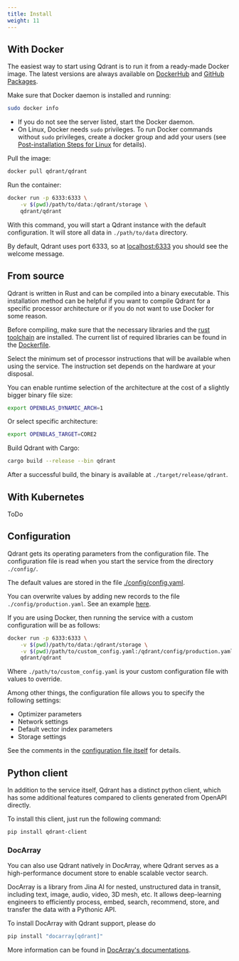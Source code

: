 ```yaml
---
title: Install
weight: 11
---
```


## With Docker

The easiest way to start using Qdrant is to run it from a ready-made Docker image.
The latest versions are always available on [DockerHub](https://hub.docker.com/r/qdrant/qdrant/tags?page=1&ordering=last_updated) and [GitHub Packages](https://github.com/qdrant/qdrant/packages/713873/versions).

Make sure that Docker daemon is installed and running:

```bash
sudo docker info
```

* If you do not see the server listed, start the Docker daemon.
* On Linux, Docker needs `sudo` privileges. To run Docker commands without `sudo` privileges, create a docker group and add your users (see [Post-installation Steps for Linux](https://docs.docker.com/engine/install/linux-postinstall/) for details).


Pull the image:
```bash
docker pull qdrant/qdrant
```

Run the container:

```bash
docker run -p 6333:6333 \
    -v $(pwd)/path/to/data:/qdrant/storage \
    qdrant/qdrant
```

With this command, you will start a Qdrant instance with the default configuration.
It will store all data in `./path/to/data` directory.

By default, Qdrant uses port 6333, so at [localhost:6333](http://localhost:6333) you should see the welcome message.


## From source

Qdrant is written in Rust and can be compiled into a binary executable.
This installation method can be helpful if you want to compile Qdrant for a specific processor architecture or if you do not want to use Docker for some reason.

Before compiling, make sure that the necessary libraries and the [rust toolchain](https://www.rust-lang.org/tools/install) are installed.
The current list of required libraries can be found in the [Dockerfile](https://github.com/qdrant/qdrant/blob/master/Dockerfile).

Select the minimum set of processor instructions that will be available when using the service.
The instruction set depends on the hardware at your disposal.

You can enable runtime selection of the architecture at the cost of a slightly bigger binary file size: 

```bash
export OPENBLAS_DYNAMIC_ARCH=1
```

Or select specific architecture:

```bash
export OPENBLAS_TARGET=CORE2
```

Build Qdrant with Cargo:

```bash
cargo build --release --bin qdrant
```

After a successful build, the binary is available at `./target/release/qdrant`.


## With Kubernetes

ToDo

## Configuration

Qdrant gets its operating parameters from the configuration file.
The configuration file is read when you start the service from the directory `./config/`.

The default values are stored in the file [./config/config.yaml](https://github.com/qdrant/qdrant/blob/master/config/config.yaml).

You can overwrite values by adding new records to the file `./config/production.yaml`. See an example [here](https://github.com/qdrant/qdrant/blob/master/config/production.yaml).

If you are using Docker, then running the service with a custom configuration will be as follows:

```bash
docker run -p 6333:6333 \
    -v $(pwd)/path/to/data:/qdrant/storage \
    -v $(pwd)/path/to/custom_config.yaml:/qdrant/config/production.yaml \
    qdrant/qdrant
```

Where `./path/to/custom_config.yaml` is your custom configuration file with values to override.

Among other things, the configuration file allows you to specify the following settings:

- Optimizer parameters
- Network settings
- Default vector index parameters
- Storage settings

See the comments in the [configuration file itself](https://github.com/qdrant/qdrant/blob/master/config/config.yaml) for details.


## Python client

In addition to the service itself, Qdrant has a distinct python client, which has some additional features compared to clients generated from OpenAPI directly.

To install this client, just run the following command:

```bash
pip install qdrant-client
```

### DocArray
You can also use Qdrant natively in DocArray, where Qdrant serves as a high-performance document store to enable scalable vector search.

DocArray is a library from Jina AI for nested, unstructured data in transit, including text, image, audio, video, 3D mesh, etc.
It allows deep-learning engineers to efficiently process, embed, search, recommend, store, and transfer the data with a Pythonic API.


To install DocArray with Qdrant support, please do

```bash
pip install "docarray[qdrant]"
```

More information can be found in [DocArray's documentations](https://docarray.jina.ai/advanced/document-store/qdrant/).
